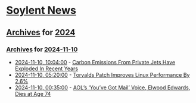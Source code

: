 # [Soylent News](../../../README.md)

## [Archives](../../index.md) for [2024](../index.md)

### [Archives](../../index.md) for [2024-11-10](index.md)

* [2024-11-10, 10:04:00](https://soylentnews.org/article.pl?sid=24/11/08/2037232&from=rss) - [Carbon Emissions From Private Jets Have Exploded In Recent Years](https://soylentnews.org/article.pl?sid=24/11/08/2037232&from=rss)
* [2024-11-10, 05:20:00](https://soylentnews.org/article.pl?sid=24/11/08/2032230&from=rss) - [Torvalds Patch Improves Linux Performance By 2.6%](https://soylentnews.org/article.pl?sid=24/11/08/2032230&from=rss)
* [2024-11-10, 00:35:00](https://soylentnews.org/article.pl?sid=24/11/08/2028216&from=rss) - [AOL’s ‘You’ve Got Mail’ Voice, Elwood Edwards, Dies at Age 74](https://soylentnews.org/article.pl?sid=24/11/08/2028216&from=rss)
